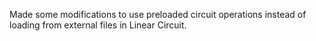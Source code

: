 Made some modifications to use preloaded circuit operations instead of loading from external files in Linear Circuit.
